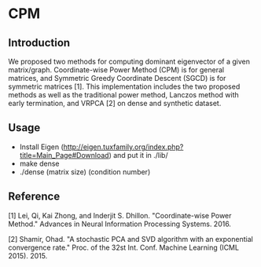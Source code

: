 # CPM

## Introduction
We proposed two methods for computing dominant eigenvector of a given matrix/graph. Coordinate-wise Power Method (CPM) is for general matrices, and Symmetric Greedy Coordinate Descent (SGCD) is for symmetric matrices [1]. This implementation includes the two proposed methods as well as the traditional power method, Lanczos method with early termination, and VRPCA [2] on dense and synthetic dataset.

## Usage
* Install Eigen (http://eigen.tuxfamily.org/index.php?title=Main_Page#Download) and put it in ./lib/
* make dense
* ./dense (matrix size) (condition number)

## Reference
[1] Lei, Qi, Kai Zhong, and Inderjit S. Dhillon. "Coordinate-wise Power Method." Advances in Neural Information Processing Systems. 2016.

[2] Shamir, Ohad. "A stochastic PCA and SVD algorithm with an exponential convergence rate." Proc. of the 32st Int. Conf. Machine Learning (ICML 2015). 2015.

